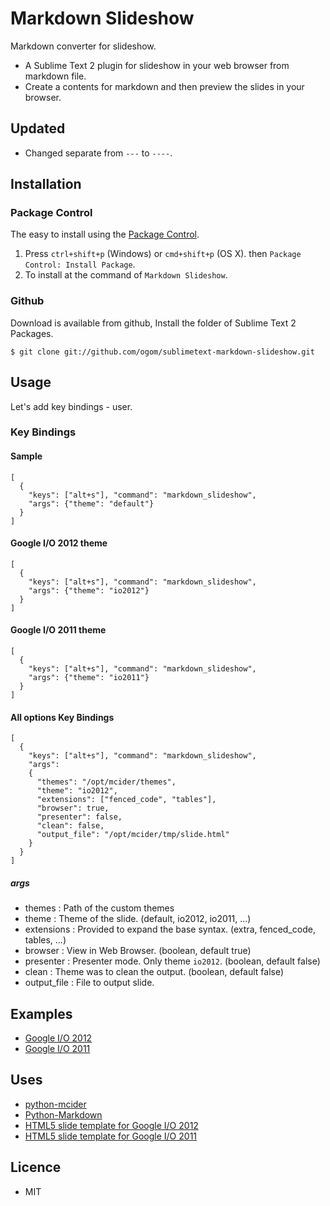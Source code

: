 Markdown Slideshow
==================

Markdown converter for slideshow.

* A Sublime Text 2 plugin for slideshow in your web browser from markdown file.
* Create a contents for markdown and then preview the slides in your browser.

## Updated

* Changed separate from `---` to `----`.

## Installation
### Package Control

The easy to install using the [Package Control](http://wbond.net/sublime_packages/package_control).

1. Press `ctrl+shift+p` (Windows) or `cmd+shift+p` (OS X). then `Package Control: Install Package`.
2. To install at the command of `Markdown Slideshow`.

### Github

Download is available from github, Install the folder of Sublime Text 2 Packages.

```
$ git clone git://github.com/ogom/sublimetext-markdown-slideshow.git
```

## Usage

Let's add key bindings - user.

### Key Bindings

#### Sample

```
[
  {
    "keys": ["alt+s"], "command": "markdown_slideshow",
    "args": {"theme": "default"}
  }
]
```

#### Google I/O 2012 theme

```
[
  {
    "keys": ["alt+s"], "command": "markdown_slideshow",
    "args": {"theme": "io2012"}
  }
]
```

#### Google I/O 2011 theme

```
[
  {
    "keys": ["alt+s"], "command": "markdown_slideshow",
    "args": {"theme": "io2011"}
  }
]
```

#### All options Key Bindings

```
[
  {
    "keys": ["alt+s"], "command": "markdown_slideshow",
    "args":
    {
      "themes": "/opt/mcider/themes",
      "theme": "io2012",
      "extensions": ["fenced_code", "tables"],
      "browser": true,
      "presenter": false,
      "clean": false,
      "output_file": "/opt/mcider/tmp/slide.html"
    }
  }
]
```

##### args

* themes        : Path of the custom themes
* theme         : Theme of the slide. (default, io2012, io2011, ...)
* extensions    : Provided to expand the base syntax. (extra, fenced_code, tables, ...)
* browser       : View in Web Browser. (boolean, default true)
* presenter     : Presenter mode. Only theme `io2012`. (boolean, default false)
* clean         : Theme was to clean the output. (boolean, default false)
* output_file   : File to output slide.

## Examples

* [Google I/O 2012](http://ogom.github.com/python-mcider/examples/io2012/slide.html)
* [Google I/O 2011](http://ogom.github.com/python-mcider/examples/io2011/slide.html)

## Uses

* [python-mcider](https://github.com/ogom/python-mcider)
* [Python-Markdown](https://github.com/waylan/Python-Markdown)
* [HTML5 slide template for Google I/O 2012](http://code.google.com/p/io-2012-slides/)
* [HTML5 slide template for Google I/O 2011](http://code.google.com/p/html5slides/)

## Licence

* MIT
